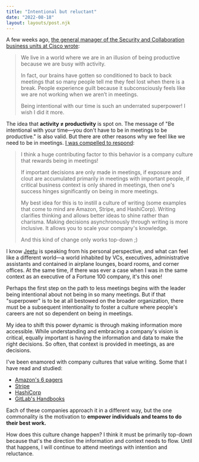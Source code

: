 ```yaml
---
title: "Intentional but reluctant"
date: "2022-08-18"
layout: layouts/post.njk
---
```


A few weeks ago,
[the general manager of the Security and Collaboration business units at Cisco wrote](https://www.linkedin.com/posts/jeetupatel_we-live-in-a-world-where-we-are-in-an-illusion-activity-6955686436218028032-lkqo):

> We live in a world where we are in an illusion of being productive because we
> are busy with activity.
>
> In fact, our brains have gotten so conditioned to back to back meetings that
> so many people tell me they feel lost when there is a break. People experience
> guilt because it subconsciously feels like we are not working when we aren’t
> in meetings.
>
> Being intentional with our time is such an underrated superpower! I wish I did
> it more.

The idea that **activity ≠ productivity** is spot on. The message of "Be
intentional with your time—you don't have to be in meetings to be productive."
is also valid. But there are other reasons why we feel like we need to be in
meetings.
[I was compelled to respond](https://www.linkedin.com/feed/update/urn:li:activity:6955686436218028032?commentUrn=urn%3Ali%3Acomment%3A%28activity%3A6955686436218028032%2C6955724975865487360%29):

> I think a huge contributing factor to this behavior is a company culture that
> rewards being in meetings!
>
> If important decisions are only made in meetings, if exposure and clout are
> accumulated primarily in meetings with important people, if critical business
> context is only shared in meetings, then one's success hinges significantly on
> being in more meetings.
>
> My best idea for this is to instill a culture of writing (some examples that
> come to mind are Amazon, Stripe, and HashiCorp). Writing clarifies thinking
> and allows better ideas to shine rather than charisma. Making decisions
> asynchronously through writing is more inclusive. It allows you to scale your
> company's knowledge.
>
> And this kind of change only works top-down ;)

I know [Jeetu](https://www.linkedin.com/in/jeetupatel) is speaking from his
personal perspective, and what can feel like a different world—a world inhabited
by VCs, executives, administrative assistants and contained in airplane lounges,
board rooms, and corner offices. At the same time, if there was ever a case when
I was in the same context as an executive of a Fortune 100 company, it's this
one!

Perhaps the first step on the path to less meetings begins with the leader being
intentional about not being in so many meetings. But if that "superpower" is to
be at all bestowed on the broader organization, there must be a subsequent
intentionality to foster a culture where people's careers are not so dependent
on being in meetings.

My idea to shift this power dynamic is through making information more
accessible. While understanding and embracing a company's vision is critical,
equally important is having the information and data to make the right
decisions. So often, that context is provided in meetings, as are decisions.

I've been enamored with company cultures that value writing. Some that I have
read and studied:

- [Amazon's 6 pagers](https://thehustle.co/02162021-amazon-writing/)
- [Stripe](https://productify.substack.com/p/case-study-5-stripes-greatest-superpower)
- [HashiCorp](https://works.hashicorp.com/articles/writing-practices-and-culture)
- [GitLab's Handbooks](https://about.gitlab.com/handbook/handbook-usage/#why-handbook-first)

Each of these companies approach it in a different way, but the one commonality
is the motivation to **empower individuals and teams to do their best work.**

How does this culture change happen? I think it must be primarily top-down
because that's the direction the information and context needs to flow. Until
that happens, I will continue to attend meetings with intention and reluctance.
